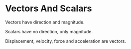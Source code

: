 # Vectors And Scalars

Vectors have direction and magnitude.

Scalars have no direction, only magnitude.

Displacement, velocity, force and acceleration are vectors.